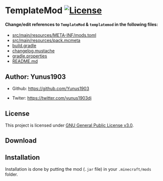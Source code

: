 # TemplateMod [![License](https://img.shields.io/badge/License-GPLv3-blue.svg)](https://raw.githubusercontent.com/Yunus1903/TemplateMod/1.16/dev/LICENSE)

#### Change/edit references to `TemplateMod` & `templatemod` in the following files:
+ [src/main/resources/META-INF/mods.toml](https://github.com/Yunus1903/TemplateMod/blob/1.16/dev/src/main/resources/META-INF/mods.toml)
+ [src/main/resources/pack.mcmeta](https://github.com/Yunus1903/TemplateMod/blob/1.16/dev/src/main/resources/pack.mcmeta)
+ [build.gradle](https://github.com/Yunus1903/TemplateMod/blob/1.16/dev/build.gradle)
+ [changelog.mustache](https://github.com/Yunus1903/TemplateMod/blob/1.16/dev/changelog.mustache)
+ [gradle.properties](https://github.com/Yunus1903/TemplateMod/blob/1.16/dev/gradle.properties)
+ [README.md](https://github.com/Yunus1903/TemplateMod/blob/1.16/dev/README.md)

## Author: Yunus1903
+ Github: https://github.com/Yunus1903

+ Twiter: https://twitter.com/yunus1903dj

## License
This project is licensed under [GNU General Public License v3.0](https://raw.githubusercontent.com/Yunus1903/TemplateMod/1.16/dev/LICENSE).

## Download

## Installation
Installation is done by putting the mod (`.jar` file) in your `.minecraft/mods` folder.

